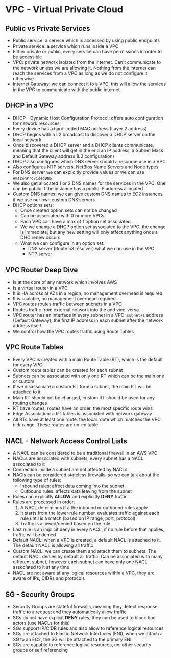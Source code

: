 # VPC - Virtual Private Cloud

## Public vs Private Services

- Public service: a service which is accessed by using public endpoints
- Private service: a service which runs inside a VPC
- Either private or public, every service can have permissions in order to be accessible
- VPC: private network isolated from the internet. Can't communicate to the network unless we are allowing it. Nothing from the internet can reach the services from a VPC as long as we do not configure it otherwise
- Internet Gateway: we can connect it to a VPC, this will allow the services in the VPC to communicate with the public internet

## DHCP in a VPC

- DHCP - Dynamic Host Configuration Protocol: offers auto configuration for network resources
- Every device has a hard-coded MAC address (Layer 2 address)
- DHCP begins with a L2 broadcast to discover a DHCP server on the local network
- Once discovered a DHCP server and a DHCP clients communicate, meaning that the client will get in the end an IP address, a Subnet Mask and Default Gateway address (L3 configuration)
- DHCP also configures which DNS server should a resource use in a VPC
- Also configures NTP servers, NetBios Name Servers and Node types
- For DNS server we can explicitly provide values or we can use `AmazonProvidedDNS`
- We also get allocated 1 or 2 DNS names for the services in the VPC. One can be public if the instance has a public IP address allocated
- Custom DNS names: we can give custom DNS names to EC2 instances if we use our own custom DNS servers
- DHCP options sets:
    - Once created option sets can not be changed
    - Can be associated with 0 or more VPCs
    - Each VPC can have a max of 1 option set associated
    - We we change a DHCP option set associated to the VPC, the change is immediate, but any new setting will only affect anything once a DHC renew occurs
    - What we can configure in an option set:
        - DNS server (Route 53 resolver) what we can use in the VPC
        - NTP server

## VPC Router Deep Dive

- Is at the core of any network which involves AWS
- Is a virtual router in a VPC
- It is HA across al AZs in a region, no management overhead is required
- It is scalable, no management overhead required
- VPC routes routes traffic between subnets in a VPC
- Routes traffic from external network into the and vice-versa
- VPC router has an interface in every subnet in a VPC: `subnet+1` address (Default Gateway), the first IP address in each subnet after the network address itself
- We control how the VPC routes traffic using Route Tables

## VPC Route Tables

- Every VPC is created with a main Route Table (RT), which is the default for every VPC
- Custom route tables can be created for each subnet
- Subnets can be associated with only one RT which can be the main one or custom
- If we disassociate a custom RT form a subnet, the main RT will be attached to it
- Main RT should not be changed, custom RT should be used for any routing changes
- RT have routes, routes have an order, the most specific route wins
- Edge Association: a RT tables is associated with network gateway
- All RTs have at least one route: the local route which matches the VPC cidr range. These routes are un-editable

## NACL - Network Access Control Lists

- A NACL can be considered to be a traditional firewall in an AWS VPC
- NACLs are associated with subnets, every subnet has a NACL associated to it
- Connection inside a subnet are not affected by NACLs
- NACls can be considered stateless firewalls, so we can talk about the following type of rules:
    - Inbound rules: affect data coming into the subnet
    - Outbound rules: affects data leaving from the subnet
- Rules can explicitly **ALLOW** and explicitly **DENY** traffic
- Rules are processed in order:
    1. A NACL determines if a the inbound or outbound rules apply
    2. It starts from the lower rule number, evaluates traffic against each rule until is a match (based on IP range, port, protocol)
    3. Traffic is allowed/denied based on the rule
- Last rule is an implicit deny in every NACL, if no rule before that applies, traffic will be denied
- Default NACL: when a VPC is created, a default NACL is attached to it. The default NACL is allowing all traffic
- Custom NACL: we can create them and attach them to subnets. The default NACL denies by default all traffic. Can be associated with many different subnet, however each subnet can have only one NACL associated to it at any time
- NACL are not aware af any logical resources within a VPC, they are aware of IPs, CIDRs and protocols

## SG - Security Groups

- Security Groups are stateful firewalls, meaning they detect response traffic to a request and they automatically allow traffic
- SGs do not have explicit **DENY** rules, they can be used to block bad actors (use NACLs for this)
- SGs support IP/CIDR rules and also allow to reference logical resources
- SGs are attached to Elastic Network Interfaces (ENI), when we attach a SG to an EC2, the SG will be attached to the primary ENI
- SGs are capable to reference logical resources, ex. other security groups or self referencing





